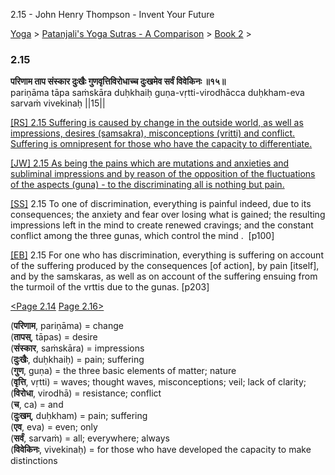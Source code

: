 2.15 - John Henry Thompson - Invent Your Future   
    

[Yoga](../../../yoga.md)‎ > ‎[Patanjali's Yoga Sutras - A Comparison](../../patanjani.md)‎ > ‎[Book 2](../book-2.md)‎ > ‎

### 2.15

**परिणाम ताप संस्कार दुःखैः गुणवृत्तिविरोधाच्च दुःखमेव सर्वं विवेकिनः ॥१५॥**  
pariṇāma tāpa saṁskāra duḥkhaiḥ guṇa-vṛtti-virodhācca duḥkham-eva sarvaṁ vivekinaḥ ||15||  
  
  
[\[RS\] 2.15 Suffering is caused by change in the outside world, as well as impressions, desires (samsakra), misconceptions (vritti) and conflict. Suffering is omnipresent for those who have the capacity to differentiate.](http://www.ashtangayoga.info/philosophy/yoga-sutra-patanjali/chapter-2/item/parinama-tapa-sanskara-duhkhaih-guna-vritti/)  
  
[\[JW\] 2.15 As being the pains which are mutations and anxieties and subliminal impressions and by reason of the opposition of the fluctuations of the aspects (guna) - to the discriminating all is nothing but pain.](http://books.google.com/books?id=YzFImjtOxUwC&pg=PA132&ci=162%2C780%2C727%2C111&source=bookclip)  
  
[\[SS\]](http://www.amazon.com/Yoga-Sutras-Patanjali-Commentary-Satchidananda/dp/0932040381) 2.15 To one of discrimination, everything is painful indeed, due to its consequences; the anxiety and fear over losing what is gained; the resulting impressions left in the mind to create renewed cravings; and the constant conflict among the three gunas, which control the mind .  \[p100\]  
  
[\[EB\]](http://www.amazon.com/Yoga-Sutras-Patanjali-Translation-Commentary/dp/0865477361/ref=sr_1_1?ie=UTF8&s=books&qid=1250508322&sr=1-1) 2.15 For one who has discrimination, everything is suffering on account of the suffering produced by the consequences \[of action\], by pain \[itself\], and by the samskaras, as well as on account of the suffering ensuing from the turmoil of the vrttis due to the gunas. \[p203\]  
  
[<Page 2.14](214.md)  [Page 2.16>](216.md)  
  

(**परिणाम**, pariṇāma) = change  
(**तापस्**, tāpas) = desire  
(**संस्कार**, saṁskāra) = impressions  
(**दुःखैः**, duḥkhaiḥ) = pain; suffering  
(**गुण**, guṇa) = the three basic elements of matter; nature  
(**वृत्ति**, vṛtti) = waves; thought waves, misconceptions; veil; lack of clarity;  
(**विरोधा**, virodhā) = resistance; conflict  
(**च**, ca) = and  
(**दुःखम्**, duḥkham) = pain; suffering  
(**एव**, eva) = even; only  
(**सर्वं**, sarvaṁ) = all; everywhere; always  
(**विवेकिनः**, vivekinaḥ) = for those who have developed the capacity to make distinctions

